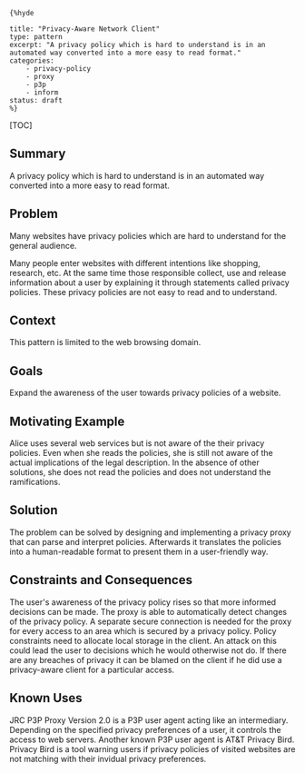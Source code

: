     {%hyde

    title: "Privacy-Aware Network Client"
    type: pattern
    excerpt: "A privacy policy which is hard to understand is in an
    automated way converted into a more easy to read format."
    categories: 
        - privacy-policy
        - proxy
        - p3p
        - inform
    status: draft
    %}

[TOC]

## Summary
A privacy policy which is hard to understand is in an automated way
converted into a more easy to read format.

## Problem
Many websites have privacy policies which are hard to understand for
the general audience.

Many people enter websites with different intentions like shopping,
research, etc. At the same time those responsible collect, use and
release information about a user by explaining it through statements
called privacy policies. These privacy policies are not easy to read
and to understand.

## Context
This pattern is limited to the web browsing domain.

## Goals
Expand the awareness of the user towards privacy policies of a
website.

## Motivating Example
Alice uses several web services but is not aware of the their privacy
policies. Even when she reads the policies, she is still not aware of
the actual implications of the legal description. In the absence of
other solutions, she does not read the policies and does not
understand the ramifications.

## Solution
The problem can be solved by designing and implementing a privacy
proxy that can parse and interpret policies. Afterwards it translates
the policies into a human-readable format to present them in a
user-friendly way.

## Constraints and Consequences
The user's awareness of the privacy policy rises so that more informed
decisions can be made. The proxy is able to automatically detect
changes of the privacy policy. A separate secure connection is needed
for the proxy for every access to an area which is secured by a
privacy policy. Policy constraints need to allocate local storage
in the client. An attack on this could lead the user to decisions
which he would otherwise not do. If there are any breaches of
privacy it can be blamed on the client if he did use a
privacy-aware client for a particular access.

## Known Uses
JRC P3P Proxy Version 2.0 is a P3P user agent acting like an
intermediary. Depending on the specified privacy preferences of a
user, it controls the access to web servers. Another known P3P user
agent is AT&T Privacy Bird. Privacy Bird is a tool warning users if
privacy policies of visited websites are not matching with their
invidual privacy preferences.
